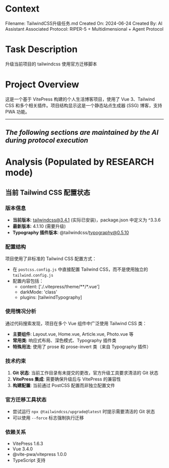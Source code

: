 # Context

Filename: TailwindCSS升级任务.md
Created On: 2024-06-24
Created By: AI Assistant
Associated Protocol: RIPER-5 + Multidimensional + Agent Protocol

# Task Description

升级当前项目的 tailwindcss 使用官方迁移脚本

# Project Overview

这是一个基于 VitePress 构建的个人生活博客项目，使用了 Vue 3、Tailwind CSS 和多个相关插件。项目结构显示这是一个静态站点生成器 (SSG) 博客，支持 PWA 功能。

---

*The following sections are maintained by the AI during protocol execution*
---

# Analysis (Populated by RESEARCH mode)

## 当前 Tailwind CSS 配置状态

### 版本信息

- **当前版本**: tailwindcss@3.4.1 (实际已安装)，package.json 中定义为 ^3.3.6
- **最新版本**: 4.1.10 (需要升级)
- **Typography 插件版本**: @tailwindcss/typography@0.5.10

### 配置结构

项目使用了非标准的 Tailwind CSS 配置方式：

- 在 `postcss.config.js` 中直接配置 Tailwind CSS，而不是使用独立的 `tailwind.config.js`
- 配置内容包括：
  - content: ['./.vitepress/theme/**/*.vue']
  - darkMode: 'class'
  - plugins: [tailwindTypography]

### 使用情况分析

通过代码搜索发现，项目在多个 Vue 组件中广泛使用 Tailwind CSS 类：

- **主要组件**: Layout.vue, Home.vue, Article.vue, Photo.vue 等
- **常用类**: 响应式布局、深色模式、Typography 插件类
- **特殊用法**: 使用了 prose 和 prose-invert 类（来自 Typography 插件）

### 技术约束

1. **Git 状态**: 当前工作目录有未提交的更改，官方升级工具要求清洁的 Git 状态
2. **VitePress 集成**: 需要确保升级后与 VitePress 的兼容性
3. **构建配置**: 当前通过 PostCSS 配置而非独立配置文件

### 官方迁移工具状态

- 尝试运行 `npx @tailwindcss/upgrade@latest` 时提示需要清洁的 Git 状态
- 可以使用 `--force` 标志强制执行迁移

### 依赖关系

- VitePress 1.6.3
- Vue 3.4.0
- @vite-pwa/vitepress 1.0.0
- TypeScript 支持
